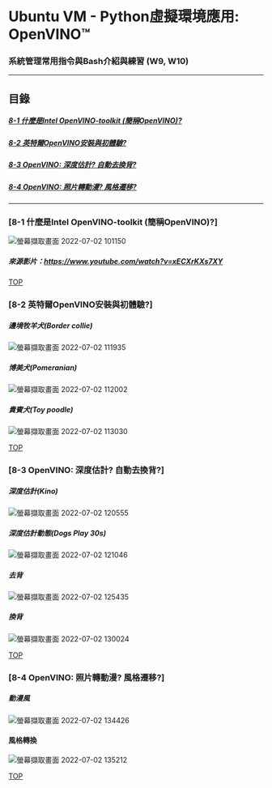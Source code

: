 # Ubuntu VM - Python虛擬環境應用: OpenVINO™
### 系統管理常用指令與Bash介紹與練習 (W9, W10)
<a name="000"/>

---
## 目錄
##### [8-1 什麼是Intel OpenVINO-toolkit (簡稱OpenVINO)?](#001)
##### [8-2 英特爾OpenVINO安裝與初體驗?](#002)
##### [8-3 OpenVINO: 深度估計? 自動去換背?](#003)
##### [8-4 OpenVINO: 照片轉動漫? 風格遷移?](#004)
---

<a name="001"/>

### [8-1 什麼是Intel OpenVINO-toolkit (簡稱OpenVINO)?]
![螢幕擷取畫面 2022-07-02 101150](https://user-images.githubusercontent.com/89327055/176982950-6decd99e-4eca-412f-9974-2068d301fa03.png)

##### 來源影片：https://www.youtube.com/watch?v=xECXrKXs7XY




[TOP](#000)

<a name="002"/>

### [8-2 英特爾OpenVINO安裝與初體驗?]
##### 邊境牧羊犬(Border collie)
![螢幕擷取畫面 2022-07-02 111935](https://user-images.githubusercontent.com/89327055/176984838-9c89380e-a65a-49d9-8f4e-82146c743d61.png)
##### 博美犬(Pomeranian)
![螢幕擷取畫面 2022-07-02 112002](https://user-images.githubusercontent.com/89327055/176984840-847e4a07-efa5-40a8-81f1-d08e67feed64.png)
##### 貴賓犬(Toy poodle)
![螢幕擷取畫面 2022-07-02 113030](https://user-images.githubusercontent.com/89327055/176985081-2418f7bb-6f46-40cb-b391-d29429a58335.png)





[TOP](#000)

<a name="003"/>

### [8-3 OpenVINO: 深度估計? 自動去換背?]

##### 深度估計(Kino)
![螢幕擷取畫面 2022-07-02 120555](https://user-images.githubusercontent.com/89327055/176985910-bae9ffe8-0775-4703-8c4a-c52ead9c3c88.png)
##### 深度估計動態(Dogs Play 30s)
![螢幕擷取畫面 2022-07-02 121046](https://user-images.githubusercontent.com/89327055/176986507-5f508bc8-6009-4428-bfd8-021eec6b5bef.png)

##### 去背
![螢幕擷取畫面 2022-07-02 125435](https://user-images.githubusercontent.com/89327055/176987235-a4ce4ce9-e2ad-4657-8a7d-1e0760de4d16.png)

##### 換背
![螢幕擷取畫面 2022-07-02 130024](https://user-images.githubusercontent.com/89327055/176987239-e762188d-b43d-4a11-90c5-b35bd31d6fc6.png)


[TOP](#000)

<a name="004"/>

### [8-4 OpenVINO: 照片轉動漫? 風格遷移?]

##### 動漫風
![螢幕擷取畫面 2022-07-02 134426](https://user-images.githubusercontent.com/89327055/176988282-b494825c-862a-4967-8018-fffedf1de258.png)

#### 風格轉換
![螢幕擷取畫面 2022-07-02 135212](https://user-images.githubusercontent.com/89327055/176988459-06223780-c079-4d44-bef7-2dffb154c996.png)





[TOP](#000)
